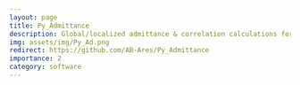 ```yaml
---
layout: page
title: Py_Admittance    
description: Global/localized admittance & correlation calculations for gravity analyses (Python)
img: assets/img/Py_Ad.png
redirect: https://github.com/AB-Ares/Py_Admittance
importance: 2
category: software
---
```

